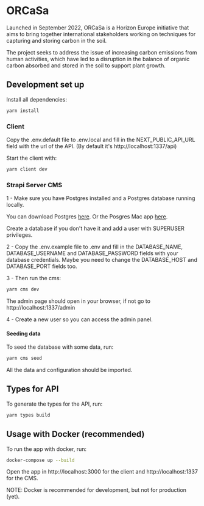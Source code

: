 # ORCaSa

Launched in September 2022, ORCaSa is a Horizon Europe initiative that aims to bring together international stakeholders working on techniques for capturing and storing carbon in the soil.

The project seeks to address the issue of increasing carbon emissions from human activities, which have led to a disruption in the balance of organic carbon absorbed and stored in the soil to support plant growth.

## Development set up

Install all dependencies:

```bash
yarn install
```

### Client

Copy the .env.default file to .env.local and fill in the NEXT_PUBLIC_API_URL field with the url of the API. (By default it's http://localhost:1337/api)

Start the client with:

```bash
yarn client dev
```

### Strapi Server CMS

1 - Make sure you have Postgres installed and a Postgres database running locally.

You can download Postgres [here](https://www.postgresql.org/download/). Or the Posgres Mac app [here](https://postgresapp.com/).

Create a database if you don't have it and add a user with SUPERUSER privileges.

2 - Copy the .env.example file to .env and fill in the DATABASE_NAME, DATABASE_USERNAME and DATABASE_PASSWORD fields with your database credentials. Maybe you need to change the DATABASE_HOST and DATABASE_PORT fields too.

3 - Then run the cms:

```bash
yarn cms dev
```

The admin page should open in your browser, if not go to http://localhost:1337/admin

4 - Create a new user so you can access the admin panel.

#### Seeding data

To seed the database with some data, run:

```bash
yarn cms seed
```

All the data and configuration should be imported.

## Types for API

To generate the types for the API, run:

```bash
yarn types build
```

## Usage with Docker (recommended)

To run the app with docker, run:

```bash
docker-compose up --build
```

Open the app in http://localhost:3000 for the client and http://localhost:1337 for the CMS.

NOTE: Docker is recommended for development, but not for production (yet).
